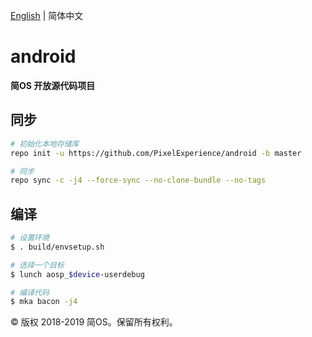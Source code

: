 [English](./README.md) | 简体中文
# android
**简OS 开放源代码项目**

## 同步
```bash
# 初始化本地存储库
repo init -u https://github.com/PixelExperience/android -b master

# 同步
repo sync -c -j4 --force-sync --no-clone-bundle --no-tags
```

## 编译
```bash
# 设置环境
$ . build/envsetup.sh

# 选择一个目标
$ lunch aosp_$device-userdebug

# 编译代码
$ mka bacon -j4
```

© 版权 2018-2019 简OS。保留所有权利。
